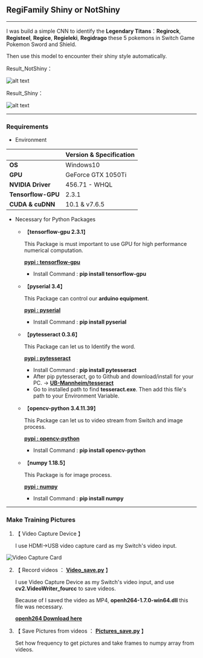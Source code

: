 ## RegiFamily Shiny or NotShiny
---
I was build a simple CNN to identify the **Legendary Titans**：**Regirock**, **Registeel**, **Regice**, **Regieleki**,  **Regidrago** these 5 pokemons  in Switch Game Pokemon Sword and Shield.

Then use this model to encounter their shiny style automatically.

Result_NotShiny：

![alt text](https://raw.githubusercontent.com/ahoucbvtw/RegiFamily_shiny/master/Picture/Result_377_NotShiny_morning0.jpg "Not Shiny Regirock！！")

Result_Shiny：

![alt text](https://raw.githubusercontent.com/ahoucbvtw/RegiFamily_shiny/master/Picture/ShinyResult_377.jpg "Shiny Regirock！！")

---
### Requirements
- Environment

|| Version & Specification | 
|---------|---------| 
| **OS** | Windows10 |
| **GPU** | GeForce GTX 1050Ti |
| **NVIDIA Driver** | 456.71 - WHQL |
| **Tensorflow-GPU** | 2.3.1 |
| **CUDA & cuDNN** | 10.1 & v7.6.5 |

- Necessary for Python Packages
  - 【**tensorflow-gpu 2.3.1**】
  
    This Package is must important to use GPU for high performance numerical computation.

    **[pypi : tensorflow-gpu](https://pypi.org/project/tensorflow-gpu/)**
    - Install Command : **pip install tensorflow-gpu**

  - 【**pyserial 3.4**】

    This Package can control our **arduino equipment**.

    **[pypi : pyserial](https://pypi.org/project/pyserial/)**
    - Install Command : **pip install pyserial**

  - 【**pytesseract 0.3.6**】

    This Package can let us to Identify the word.

    **[pypi : pytesseract](https://pypi.org/project/pytesseract/)**
    - Install Command : **pip install pytesseract**
    - After pip pytesseract, go to Github and download/install for your PC. → **[UB-Mannheim/tesseract](https://github.com/UB-Mannheim/tesseract/wiki)**
    - Go to installed path to find **tesseract.exe**.  Then add this file's path to your Environment Variable.
  
  - 【**opencv-python 3.4.11.39**】

    This Package can let us to video stream from Switch and image process.

    **[pypi : opencv-python](https://pypi.org/project/opencv-python/)**
    - Install Command : **pip install opencv-python**

  - 【**numpy 1.18.5**】

    This Package is for image process.

    **[pypi : numpy](https://pypi.org/project/numpy/)**
    - Install Command : **pip install numpy**

---
### Make Training Pictures
1. 【 Video Capture Device 】

 	I use HDMI→USB video capture card as my Switch's video input.
  
  ![Video Capture Card](https://d.ecimg.tw/items/DMAA6NA900APS1A/000001_1592269853.jpg)

2. 【 Record videos ： [**Video_save.py**](https://github.com/ahoucbvtw/RegiFamily_shiny/blob/master/Video_save.py) 】

	I use Video Capture Device as my Switch's video input, and use **cv2.VideoWriter_fourcc** to save videos. 
    
    Because of I saved the video as MP4,  **openh264-1.7.0-win64.dll**  this file was necessary.
  
   [**openh264 Download here**](https://github.com/cisco/openh264/releases)
   
3. 【 Save Pictures from videos ： [**Pictures_save.py**](https://github.com/ahoucbvtw/RegiFamily_shiny/blob/master/Pictures_save.py) 】
	
	Set how frequency to get pictures and take frames to numpy array from videos. 
  